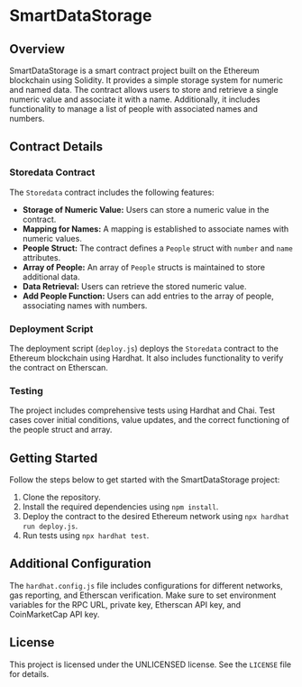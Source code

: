 

# SmartDataStorage

## Overview

SmartDataStorage is a smart contract project built on the Ethereum blockchain using Solidity. It provides a simple storage system for numeric and named data. The contract allows users to store and retrieve a single numeric value and associate it with a name. Additionally, it includes functionality to manage a list of people with associated names and numbers.

## Contract Details

### Storedata Contract

The `Storedata` contract includes the following features:

- **Storage of Numeric Value:** Users can store a numeric value in the contract.
- **Mapping for Names:** A mapping is established to associate names with numeric values.
- **People Struct:** The contract defines a `People` struct with `number` and `name` attributes.
- **Array of People:** An array of `People` structs is maintained to store additional data.
- **Data Retrieval:** Users can retrieve the stored numeric value.
- **Add People Function:** Users can add entries to the array of people, associating names with numbers.

### Deployment Script

The deployment script (`deploy.js`) deploys the `Storedata` contract to the Ethereum blockchain using Hardhat. It also includes functionality to verify the contract on Etherscan.

### Testing

The project includes comprehensive tests using Hardhat and Chai. Test cases cover initial conditions, value updates, and the correct functioning of the people struct and array.

## Getting Started

Follow the steps below to get started with the SmartDataStorage project:

1. Clone the repository.
2. Install the required dependencies using `npm install`.
3. Deploy the contract to the desired Ethereum network using `npx hardhat run deploy.js`.
4. Run tests using `npx hardhat test`.

## Additional Configuration

The `hardhat.config.js` file includes configurations for different networks, gas reporting, and Etherscan verification. Make sure to set environment variables for the RPC URL, private key, Etherscan API key, and CoinMarketCap API key.

## License

This project is licensed under the UNLICENSED license. See the `LICENSE` file for details.
